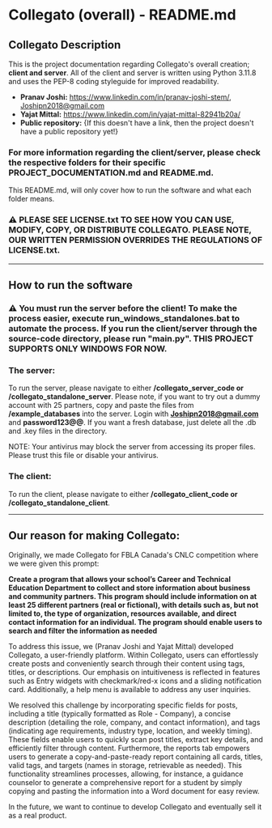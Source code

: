 # Collegato (overall) - README.md
## Collegato Description

This is the project documentation regarding Collegato's overall creation; **client and server**.  All of the client and server is written using Python 3.11.8 and uses the PEP-8 coding styleguide for improved readability.

- **Pranav Joshi:** https://www.linkedin.com/in/pranav-joshi-stem/, Joshipn2018@gmail.com
- **Yajat Mittal:** https://www.linkedin.com/in/yajat-mittal-82941b20a/
- **Public repository:** {If this doesn't have a link, then the project doesn't have a public repository yet!}

### For more information regarding the client/server, please check the respective folders for their specific PROJECT_DOCUMENTATION.md and README.md.

This README.md, will only cover how to run the software and what each folder means.

### ⚠️ PLEASE SEE LICENSE.txt TO SEE HOW YOU CAN USE, MODIFY, COPY, OR DISTRIBUTE COLLEGATO.  PLEASE NOTE, OUR WRITTEN PERMISSION OVERRIDES THE REGULATIONS OF LICENSE.txt.

---
## How to run the software
### ⚠️ You must run the server before the client!  To make the process easier, execute run_windows_standalones.bat to automate the process.  If you run the client/server through the source-code directory, please run "main.py".  THIS PROJECT SUPPORTS ONLY WINDOWS FOR NOW.

### The server:
To run the server, please navigate to either **/collegato_server_code or /collegato_standalone_server**.  Please note, if you want to try out a dummy account with 25 partners, copy and paste the files from **/example_databases** into the server.  Login with **Joshipn2018@gmail.com** and **password123@@**.  If you want a fresh database, just delete all the .db and .key files in the directory.

NOTE: Your antivirus may block the server from accessing its proper files.  Please trust this file or disable your antivirus.

### The client:
To run the client, please navigate to either **/collegato_client_code or /collegato_standalone_client**.

---
## Our reason for making Collegato:
Originally, we made Collegato for FBLA Canada's CNLC competition where we were given this prompt:

**Create a program that allows your school’s Career and Technical Education Department to 
collect and store information about business and community partners. This program should 
include information on at least 25 different partners (real or fictional), with details such as, 
but not limited to, the type of organization, resources available, and direct contact 
information for an individual. The program should enable users to search and filter the 
information as needed**

To address this issue, we (Pranav Joshi and Yajat Mittal) developed Collegato, a user-friendly platform. Within Collegato, users can effortlessly create posts and conveniently search through their content using tags, titles, or descriptions. Our emphasis on intuitiveness is reflected in features such as Entry widgets with checkmark/red-x icons and a sliding notification card. Additionally, a help menu is available to address any user inquiries.

We resolved this challenge by incorporating specific fields for posts, including a title (typically formatted as Role - Company), a concise description (detailing the role, company, and contact information), and tags (indicating age requirements, industry type, location, and weekly timing). These fields enable users to quickly scan post titles, extract key details, and efficiently filter through content. Furthermore, the reports tab empowers users to generate a copy-and-paste-ready report containing all cards, titles, valid tags, and targets (names in storage, retrievable as needed). This functionality streamlines processes, allowing, for instance, a guidance counselor to generate a comprehensive report for a student by simply copying and pasting the information into a Word document for easy review.

In the future, we want to continue to develop Collegato and eventually sell it as a real product.